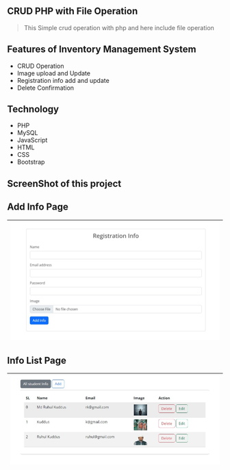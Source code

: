 ## CRUD PHP with File Operation
<blockquote><p> This Simple crud operation with php and here include file operation</p></blockquote>

## Features of Inventory Management System
<ul>
    <li>CRUD Operation</li>
    <li>Image upload and Update</li>
    <li>Registration info add and update</li>
    <li>Delete Confirmation</li>

</ul>

## Technology
<ul>
    <li>PHP</li>
    <li>MySQL</li>
    <li>JavaScript</li>
    <li>HTML</li>
    <li>CSS</li>
    <li>Bootstrap</li>
</ul>

## ScreenShot of this project
## Add Info Page
<table>
    <thead>
        <tr>
            <th>
                <img src="image/add.jpg" alt="add-page ss">
            </th>
        </tr>
    </thead>
</table>

## Info List Page
<table>
    <thead>
        <tr>
            <th>
                <img src="image/infoList.jpg" alt="list-page ss">
            </th>
        </tr>
    </thead>
</table>
